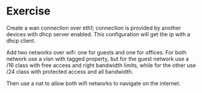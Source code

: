 # Exercise

Create a wan connection over eth1; connection is provided by another
devices with dhcp server enabled. This configuration will get the ip
with a dhcp client.

Add two networks over wifi: one for guests and one for offices. For
both network use a vlan with tagged property, but for the guest
network use a /16 class with free access and right bandwidth limits,
while for the other use /24 class with protected access and all
bandwidth.

Then use a nat to allow both wifi networks to navigate on the
internet.
